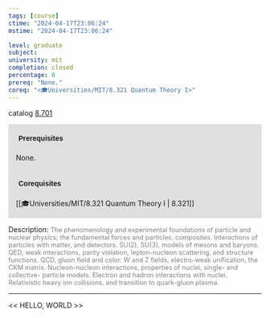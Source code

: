```yaml
---
tags: [course]
ctime: "2024-04-17T23:06:24"
mstime: "2024-04-17T23:06:24"

level: graduate
subject: 
university: mit
completion: closed
percentage: 0
prereq: "None."
coreq: "<🎓Universities/MIT/8.321 Quantum Theory I>"
---
```


catalog [8.701](http://student.mit.edu/catalog/m8b.html#8.701)

<span style="display: block; padding: 15px; background-color: rgb(100, 100, 100, 0.2);"><font id="m_prereq3754_0" style="display: block; font-family: Arial, sans-serif; font-weight: bold; padding: 5px">Prerequisites</font><br><span id="prereq3754_0">None.</span></span>
<span style="display: block; padding: 15px; background-color: rgb(100, 100, 100, 0.2);"><font id="m_coreq3754_0" style="display: block; font-family: Arial, sans-serif; font-weight: bold; padding: 5px">Corequisites</font><br><span id="coreq3754_0">[[🎓Universities/MIT/8.321 Quantum Theory I | 8.321]]</span></span>

<font style="">Description:</font>
<font style="color: grey; font-size: 0.8rem;">The phenomenology and experimental foundations of particle and nuclear physics; the fundamental forces and particles, composites. Interactions of particles with matter, and detectors. SU(2), SU(3), models of mesons and baryons. QED, weak interactions, parity violation, lepton-nucleon scattering, and structure functions. QCD, gluon field and color. W and Z fields, electro-weak unification, the CKM matrix. Nucleon-nucleon interactions, properties of nuclei, single- and collective- particle models. Electron and hadron interactions with nuclei. Relativistic heavy ion collisions, and transition to quark-gluon plasma.</font>



---

<< HELLO, WORLD >>
